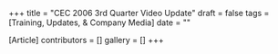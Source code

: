 +++
title = "CEC 2006 3rd Quarter Video Update"
draft = false
tags = [Training, Updates, & Company Media]
date = ""

[Article]
contributors = []
gallery = []
+++